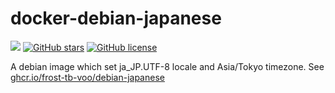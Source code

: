 # docker-debian-japanese
[![](https://img.shields.io/github/workflow/status/frost-tb-voo/docker-debian-japanese/Docker/buster?style=flat-square)](https://github.com/frost-tb-voo/docker-debian-japanese/actions/workflows/docker-publish.yml)
[![GitHub stars](https://img.shields.io/github/stars/frost-tb-voo/docker-debian-japanese.svg?style=flat-square)](https://github.com/frost-tb-voo/docker-debian-japanese/stargazers)
[![GitHub license](https://img.shields.io/github/license/frost-tb-voo/docker-debian-japanese.svg?style=flat-square)](https://github.com/frost-tb-voo/docker-debian-japanese/blob/buster/LICENSE)

A debian image which set ja_JP.UTF-8 locale and Asia/Tokyo timezone.
See [ghcr.io/frost-tb-voo/debian-japanese](https://github.com/users/frost-tb-voo/packages/container/package/debian-japanese)

